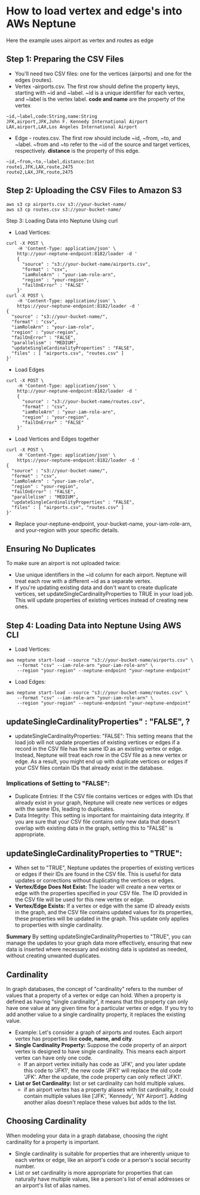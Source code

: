 # How to load vertex and edge's into AWs Neptune
Here the example uses airport as vertex and routes as edge

## Step 1: Preparing the CSV Files
- You'll need two CSV files: one for the vertices (airports) and one for the edges (routes).
- Vertex -airports.csv.  The first row should define the property keys, starting with ~id and ~label. ~id is a unique identifier for each vertex, and ~label is the vertex label. **code and name** are the property of the vertex
```csv
~id,~label,code:String,name:String
JFK,airport,JFK,John F. Kennedy International Airport
LAX,airport,LAX,Los Angeles International Airport
```
- Edge - routes.csv. The first row should include ~id, ~from, ~to, and ~label. ~from and ~to refer to the ~id of the source and target vertices, respectively. **distance** is the property of this edge.
```csv
~id,~from,~to,~label,distance:Int
route1,JFK,LAX,route,2475
route2,LAX,JFK,route,2475
```

## Step 2: Uploading the CSV Files to Amazon S3
```shell
aws s3 cp airports.csv s3://your-bucket-name/
aws s3 cp routes.csv s3://your-bucket-name/
```

Step 3: Loading Data into Neptune Using curl
- Load Vertices:
```shell
curl -X POST \
    -H 'Content-Type: application/json' \
    http://your-neptune-endpoint:8182/loader -d '
    {
      "source" : "s3://your-bucket-name/airports.csv",
      "format" : "csv",
      "iamRoleArn" : "your-iam-role-arn",
      "region" : "your-region",
      "failOnError" : "FALSE"
    }'
curl -X POST \
    -H 'Content-Type: application/json' \
    https://your-neptune-endpoint:8182/loader -d '
{
  "source" : "s3://your-bucket-name/",
  "format" : "csv",
  "iamRoleArn" : "your-iam-role",
  "region" : "your-region",
  "failOnError" : "FALSE",
  "parallelism" : "MEDIUM",
  "updateSingleCardinalityProperties" : "FALSE",
  "files" : [ "airports.csv", "routes.csv" ]
}'    
```
- Load Edges
```shell
curl -X POST \
    -H 'Content-Type: application/json' \
    http://your-neptune-endpoint:8182/loader -d '
    {
      "source" : "s3://your-bucket-name/routes.csv",
      "format" : "csv",
      "iamRoleArn" : "your-iam-role-arn",
      "region" : "your-region",
      "failOnError" : "FALSE"
    }'
```
- Load Vertices and Edges together
```shell
curl -X POST \
    -H 'Content-Type: application/json' \
    https://your-neptune-endpoint:8182/loader -d '
{
  "source" : "s3://your-bucket-name/",
  "format" : "csv",
  "iamRoleArn" : "your-iam-role",
  "region" : "your-region",
  "failOnError" : "FALSE",
  "parallelism" : "MEDIUM",
  "updateSingleCardinalityProperties" : "FALSE",
  "files" : [ "airports.csv", "routes.csv" ]
}'

```

- Replace your-neptune-endpoint, your-bucket-name, your-iam-role-arn, and your-region with your specific details.

## Ensuring No Duplicates
To make sure an airport is not uploaded twice:
- Use unique identifiers in the ~id column for each airport. Neptune will treat each row with a different ~id as a separate vertex.
- If you're updating existing data and don't want to create duplicate vertices, set updateSingleCardinalityProperties to TRUE in your load job. This will update properties of existing vertices instead of creating new ones.


## Step 4: Loading Data into Neptune Using AWS CLI

- Load Vertices:
```shell
aws neptune start-load --source "s3://your-bucket-name/airports.csv" \
    --format "csv" --iam-role-arn "your-iam-role-arn" \
    --region "your-region" --neptune-endpoint "your-neptune-endpoint"
```
- Load Edges:
```shell
aws neptune start-load --source "s3://your-bucket-name/routes.csv" \
    --format "csv" --iam-role-arn "your-iam-role-arn" \
    --region "your-region" --neptune-endpoint "your-neptune-endpoint"
```

## updateSingleCardinalityProperties" : "FALSE", ?
- updateSingleCardinalityProperties: "FALSE": This setting means that the load job will not update properties of existing vertices or edges if a record in the CSV file has the same ID as an existing vertex or edge. Instead, Neptune will treat each row in the CSV file as a new vertex or edge. As a result, you might end up with duplicate vertices or edges if your CSV files contain IDs that already exist in the database.
### Implications of Setting to "FALSE":
- Duplicate Entries: If the CSV file contains vertices or edges with IDs that already exist in your graph, Neptune will create new vertices or edges with the same IDs, leading to duplicates.
- Data Integrity: This setting is important for maintaining data integrity. If you are sure that your CSV file contains only new data that doesn't overlap with existing data in the graph, setting this to "FALSE" is appropriate.

## updateSingleCardinalityProperties to "TRUE":
- When set to "TRUE", Neptune updates the properties of existing vertices or edges if their IDs are found in the CSV file. This is useful for data updates or corrections without duplicating the vertices or edges.
- **Vertex/Edge Does Not Exist:** The loader will create a new vertex or edge with the properties specified in your CSV file. The ID provided in the CSV file will be used for this new vertex or edge.
- **Vertex/Edge Exists:** If a vertex or edge with the same ID already exists in the graph, and the CSV file contains updated values for its properties, these properties will be updated in the graph. This update only applies to properties with single cardinality.

**Summary**
By setting updateSingleCardinalityProperties to "TRUE", you can manage the updates to your graph data more effectively, ensuring that new data is inserted where necessary and existing data is updated as needed, without creating unwanted duplicates.

## Cardinality
In graph databases, the concept of "cardinality" refers to the number of values that a property of a vertex or edge can hold. When a property is defined as having "single cardinality", it means that this property can only have one value at any given time for a particular vertex or edge. If you try to add another value to a single cardinality property, it replaces the existing value.
- Example: Let's consider a graph of airports and routes. Each airport vertex has properties like **code, name, and city**.
- **Single Cardinality Property:** Suppose the code property of an airport vertex is designed to have single cardinality. This means each airport vertex can have only one code.
  - If an airport vertex initially has code as 'JFK', and you later update this code to 'JFK1', the new code 'JFK1' will replace the old code 'JFK'. After the update, the code property can only reflect 'JFK1'.
- **List or Set Cardinality:** list or set cardinality can hold multiple values.
  -  if an airport vertex has a property aliases with list cardinality, it could contain multiple values like ['JFK', 'Kennedy', 'NY Airport']. Adding another alias doesn't replace these values but adds to the list.

## Choosing Cardinality
When modeling your data in a graph database, choosing the right cardinality for a property is important. 
- Single cardinality is suitable for properties that are inherently unique to each vertex or edge, like an airport's code or a person's social security number.
- List or set cardinality is more appropriate for properties that can naturally have multiple values, like a person's list of email addresses or an airport's list of alias names.